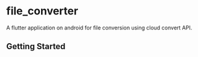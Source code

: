 # file_converter

A flutter application on android for file conversion using cloud convert API.

## Getting Started

